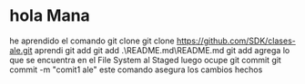 # hola Mana
he aprendido el comando git clone
git clone https://github.com/SDK/clases-ale.git
aprendi git add 
git add .\README.md\README.md
git add agrega lo que se encuentra en el File System al Staged
luego ocupe git commit
 git commit -m "comit1 ale"
 este comando asegura los cambios hechos